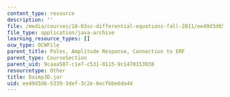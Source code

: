 ```yaml
---
content_type: resource
description: ''
file: /media/courses/18-03sc-differential-equations-fall-2011/ee49d3d653393def3c2e6ecfbbe6da44_Daimp3D.jar
file_type: application/java-archive
learning_resource_types: []
ocw_type: OCWFile
parent_title: Poles, Amplitude Response, Connection to ERF
parent_type: CourseSection
parent_uid: 9caaa587-c1e7-c531-0115-9c1470153038
resourcetype: Other
title: Daimp3D.jar
uid: ee49d3d6-5339-3def-3c2e-6ecfbbe6da44
---
```

